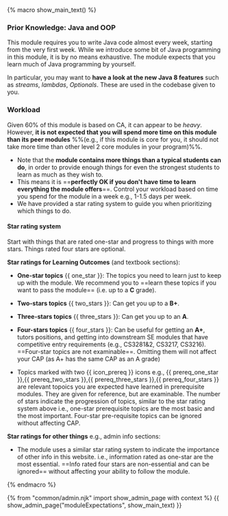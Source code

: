 {% macro show_main_text() %} 
<div id="main">

### Prior Knowledge: Java and OOP

This module requires you to write Java code almost every week, starting from the very first week.  While we introduce some bit of Java programming in this module, it is by no means exhaustive. The module expects that you learn much of Java programming by yourself.

In particular, you may want to **have a look at the new Java 8 features** such as _streams_, _lambdas_, _Optionals_. These are used in the codebase given to you.

### Workload

Given 60% of this module is based on CA, it can appear to be _heavy_. However, **it is not expected that you will spend more time on this module than its peer modules** %%(e.g., if this module is core for you, it should not take more time than other level 2 core modules in your program)%%. 
* Note that the **module contains more things than a typical students can do**, in order to provide enough things for even the strongest students to learn as much as they wish to. 
* This means it is ==**perfectly OK if you don't have time to learn everything the module offers**==. Control your workload based on time you spend for the module in a week e.g., 1-1.5 days per week.
* We have provided a star rating system to guide you when prioritizing which things to do.

<div id="starRatingSystem">

#### Star rating system

<div class="indented">

<p class="lead"> Start with things that are rated one-star and progress to things with more stars. Things rated four stars are optional.
</p>

**Star ratings for Learning Outcomes** (and textbook sections):

* **One-star topics** {{ one_star }}: The topics you need to learn just to keep up with the module. We recommend you to ==learn these topics if you want to pass the module== (i.e. up to a **C** grade).
* **Two-stars topics** {{ two_stars }}: Can get you up to a **B+**.
* **Three-stars topics** {{ three_stars }}: Can get you up to an **A**.
* **Four-stars topics** {{ four_stars }}: Can be useful for getting an **A+**, tutors positions, and getting into downstream SE modules that have competitive entry requirements (e.g., CS3281&2, CS3217, CS3216). ==Four-star topics are not examinable==. Omitting them will not affect your CAP (as A+ has the same CAP as an A grade)

* Topics marked with two {{ icon_prereq }} icons e.g., {{ prereq_one_star }},{{ prereq_two_stars }},{{ prereq_three_stars }},{{ prereq_four_stars }} are relevant topoics you are expected have learned in prerequisite modules. They are given for reference, but are examinable. The number of stars indicate the progression of topics, similar to the star rating system above i.e., one-star prerequisite topics are the most basic and the most important. Four-star pre-requisite topics can be ignored without affecting CAP.

**Star ratings for other things** e.g., admin info sections:

* The module uses a similar star rating system to indicate the importance of other info in this website. i.e., information rated as one-star are the most essential. ==Info rated four stars are non-essential and can be ignored== without affecting your ability to follow the module.

</div>
</div>

</div>
{% endmacro %} 


{% from "common/admin.njk" import show_admin_page with context %}
{{ show_admin_page("moduleExpectations", show_main_text) }}
